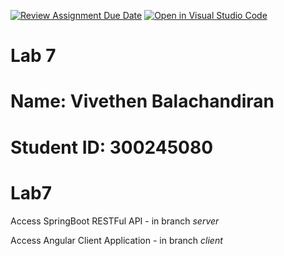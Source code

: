 [![Review Assignment Due Date](https://classroom.github.com/assets/deadline-readme-button-22041afd0340ce965d47ae6ef1cefeee28c7c493a6346c4f15d667ab976d596c.svg)](https://classroom.github.com/a/Ku1kJAFv)
[![Open in Visual Studio Code](https://classroom.github.com/assets/open-in-vscode-2e0aaae1b6195c2367325f4f02e2d04e9abb55f0b24a779b69b11b9e10269abc.svg)](https://classroom.github.com/online_ide?assignment_repo_id=16790355&assignment_repo_type=AssignmentRepo)
# Lab 7
# Name: Vivethen Balachandiran
# Student ID: 300245080

# Lab7 
Access SpringBoot RESTFul API - in branch *server* 

Access Angular Client Application - in branch *client*
